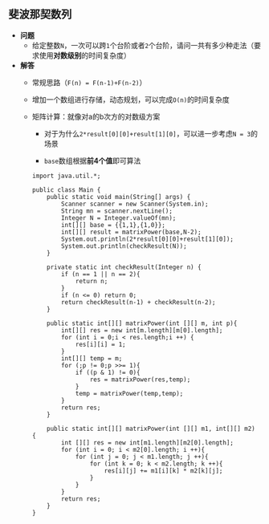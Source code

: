 ## 斐波那契数列
* **问题**
    * 给定整数`N`，一次可以跨`1`个台阶或者`2`个台阶，请问一共有多少种走法（要求使用**对数级别**的时间复杂度）
* **解答**
    * 常规思路（`F(n) = F(n-1)+F(n-2)`）
    * 增加一个数组进行存储，动态规划，可以完成`O(n)`的时间复杂度
    * 矩阵计算：就像对a的b次方的对数级方案
        * 对于为什么`2*result[0][0]+result[1][0]`，可以进一步考虑`N = 3`的场景
        
        *  `base`数组根据**前4个值**即可算法
    
        ```
        import java.util.*;
        
        public class Main {
            public static void main(String[] args) {
                Scanner scanner = new Scanner(System.in);
                String mn = scanner.nextLine();
                Integer N = Integer.valueOf(mn);
                int[][] base = {{1,1},{1,0}};
                int[][] result = matrixPower(base,N-2);
                System.out.println(2*result[0][0]+result[1][0]);
                System.out.println(checkResult(N));
            }
        
            private static int checkResult(Integer n) {
                if (n == 1 || n == 2){
                    return n;
                }
                if (n <= 0) return 0;
                return checkResult(n-1) + checkResult(n-2);
            }
        
            public static int[][] matrixPower(int [][] m, int p){
                int[][] res = new int[m.length][m[0].length];
                for (int i = 0;i < res.length;i ++) {
                    res[i][i] = 1;
                }
                int[][] temp = m;
                for (;p != 0;p >>= 1){
                    if ((p & 1) != 0){
                        res = matrixPower(res,temp);
                    }
                    temp = matrixPower(temp,temp);
                }
                return res;
            }
        
            public static int[][] matrixPower(int [][] m1, int[][] m2) {
                int [][] res = new int[m1.length][m2[0].length];
                for (int i = 0; i < m2[0].length; i ++){
                    for (int j = 0; j < m1.length; j ++){
                        for (int k = 0; k < m2.length; k ++){
                            res[i][j] += m1[i][k] * m2[k][j];
                        }
                    }
                }
                return res;
            }
        }
        
        ```
    


